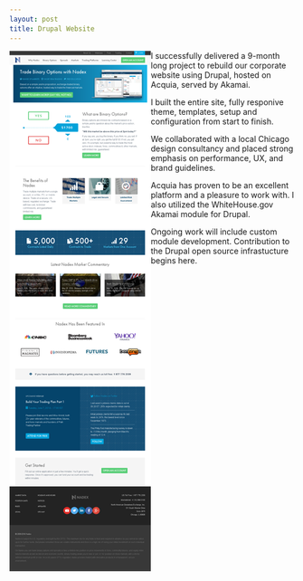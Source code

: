 ```yaml
---
layout: post
title: Drupal Website
---
```


<img src="https://raw.githubusercontent.com/sammydigits/sammydigits.github.io/38230249c1e68f79385c652700c56ba868dd7475/IMG_0608.PNG" style="float: left;" alt="Drupal Website">

I successfully delivered a 9-month long project to rebuild our corporate website using Drupal, hosted on Acquia, served by Akamai. 

I built the entire site, fully responive theme, templates, setup and configuration from start to finish.

We collaborated with a local Chicago design consultancy and placed strong emphasis on performance, UX, and brand guidelines.

Acquia has proven to be an excellent platform and a pleasure to work with. I also utilized the WhiteHouse.gov Akamai module for Drupal.

Ongoing work will include custom module development. Contribution to the Drupal open source infrastucture begins here.
